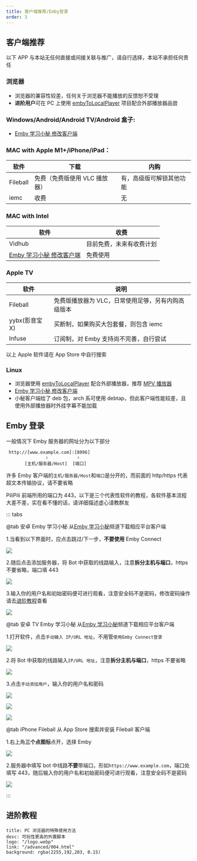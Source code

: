 ```yaml
---
title: 客户端推荐/Emby登录
order: 3
---
```


## 客户端推荐

以下 APP 与本站无任何直接或间接关联与推广，请自行选择，本站不承担任何责任

### 浏览器

- 浏览器的兼容性较差，任何关于浏览器不能播放的反馈恕不受理
- **进阶用户**可在 PC 上使用 [embyToLocalPlayer](https://github.com/kjtsune/embyToLocalPlayer/) 项目配合外部播放器品尝

### Windows/Android/Android TV/Android 盒子:

- [Emby 学习小秘 修改客户端](https://t.me/EmbyNoisyX/61)

### MAC with Apple M1+/iPhone/iPad：

| 软件     | 下载                          | 内购                     |
| -------- | ----------------------------- | ------------------------ |
| Fileball | 免费（免费版使用 VLC 播放器） | 有，高级版可解锁其他功能 |
| iemc     | 收费                          | 无                       |

### MAC with Intel

| 软件                                                   | 收费                     |
| ------------------------------------------------------ | ------------------------ |
| Vidhub                                                 | 目前免费，未来有收费计划 |
| [Emby 学习小秘 修改客户端](https://t.me/EmbyNoisyX/61) | 免费使用                 |

### Apple TV

| 软件           | 说明                                               |
| -------------- | -------------------------------------------------- |
| Fileball       | 免费版播放器为 VLC，日常使用足够，另有内购高级版本 |
| yybx(影音宝 X) | 买断制，如果购买大包套餐，则包含 iemc              |
| Infuse         | 订阅制，对 Emby 支持尚不完善，自行尝试             |

以上 Apple 软件请在 App Store 中自行搜索

### Linux

- 浏览器使用 [embyToLocalPlayer](https://github.com/kjtsune/embyToLocalPlayer/) 配合外部播放器，推荐 [MPV 播放器](https://mpv.io)
- [Emby 学习小秘 修改客户端](https://t.me/EmbyNoisyX/61)
- 小秘客户端给了 deb 包，arch 系可使用 debtap，但此客户端性能较差，且使用外部播放器时外挂字幕不能加载

## Emby 登录

一般情况下 Emby 服务器的网址分为以下部分

```
 http://[www.example.com]:[8096]
               ⇧           ⇧
       [主机/服务器/Host]  [端口]
```

许多 Emby 客户端的`主机/服务器/Host`和`端口`是分开的，而前面的 http/https 代表超文本传输协议，请不要省略

PiliPili 前端所用的端口为 443，以下是三个代表性软件的教程，各软件基本流程大差不差，实在看不懂的话，请详细描述虚心请教群友

::: tabs

@tab 安卓 Emby 学习小秘
从[Emby 学习小秘](https://t.me/EmbyNoisyX/61)频道下载相应平台客户端

1.当看到以下界面时，应点击跳过/下一步，**不要使用** Emby Connect

![](https://img.155155155.xyz/i/2024/02/1708277692.webp)

2.随后点击添加服务器，将 Bot 中获取的线路输入，注意**拆分主机与端口**，https 不要省略，端口填 443

![](https://img.155155155.xyz/i/2024/02/1708277699.webp)

3.输入你的用户名和初始密码便可进行观看，注意安全码不是密码，修改密码操作请去[进阶教程](/advanced/002.html)查看

![](https://img.155155155.xyz/i/2024/02/1707993624.webp)

@tab 安卓 TV Emby 学习小秘
从[Emby 学习小秘](https://t.me/EmbyNoisyX/61)频道下载相应平台客户端

1.打开软件，点击`手动输入 IP/URL 地址`，不用管`使用Emby Connect登录`

![](https://img.155155155.xyz/i/2024/02/1708153278.webp)

2.将 Bot 中获取的线路输入`IP/URL 地址`，注意**拆分主机与端口**，https 不要省略

![](https://img.155155155.xyz/i/2024/02/1708153491.webp)

3.点击`手动添加用户`，输入你的用户名和密码

![](https://img.155155155.xyz/i/2024/02/1708153612.webp)

![](https://img.155155155.xyz/i/2024/02/1708153672.webp)

![](https://img.155155155.xyz/i/2024/02/1708153678.webp)

@tab iPhone Fileball
从 App Store 搜索并安装 Fileball 客户端

1.右上角**三个点图标**点开，选择 Emby

![](https://img.155155155.xyz/i/2024/02/1708316683.webp)

2.服务器中填写 bot 中线路**不要**带端口，形如`https://www.example.com`，端口处填写 443，随后输入你的用户名和初始密码便可进行观看，注意安全码不是密码

![](https://img.155155155.xyz/i/2024/02/1708316701.webp)

:::

## 进阶教程

```component VPCard
title: PC 浏览器的特殊使用方法
desc: 可玩性更高的外置脚本
logo: "/logo.webp"
link: "/advanced/004.html"
background: rgba(2255,192,203, 0.15)
```
